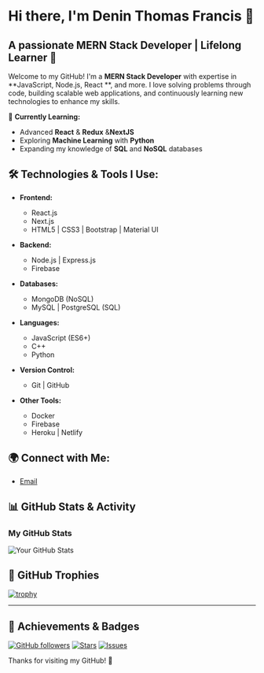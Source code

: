 # Hi there, I'm Denin Thomas Francis 👋

## A passionate MERN Stack Developer | Lifelong Learner 🚀

Welcome to my GitHub! I'm a **MERN Stack Developer** with expertise in **JavaScript, Node.js, React **, and more. I love solving problems through code, building scalable web applications, and continuously learning new technologies to enhance my skills.

🌱 **Currently Learning:**
- Advanced **React** & **Redux** &**NextJS**
- Exploring **Machine Learning** with **Python**
- Expanding my knowledge of **SQL** and **NoSQL** databases

## 🛠️ Technologies & Tools I Use:

- **Frontend:**
  - React.js
  - Next.js
  - HTML5 | CSS3 | Bootstrap | Material UI
  
- **Backend:**
  - Node.js | Express.js
  - Firebase
  
- **Databases:**
  - MongoDB (NoSQL)
  - MySQL | PostgreSQL (SQL)

- **Languages:**
  - JavaScript (ES6+)
  - C++
  - Python
  
- **Version Control:**
  - Git | GitHub

- **Other Tools:**
  - Docker
  - Firebase
  - Heroku | Netlify



## 🌍 Connect with Me:


- [Email](deninthomas@outlook.com)

## 📊 GitHub Stats & Activity

### My GitHub Stats
![Your GitHub Stats](https://github-readme-stats.vercel.app/api?username=your-github-username&show_icons=true&count_private=true&hide_title=true&hide=prs&theme=radical)





## 🚀 GitHub Trophies

[![trophy](https://github-profile-trophy.vercel.app/?username=your-github-username&theme=onedark&column=7&margin-w=15&margin-h=15)](https://github.com/ryo-ma/github-profile-trophy)

---



## 🎯 Achievements & Badges

[![GitHub followers](https://img.shields.io/github/followers/your-github-username?label=Follow&style=social)](https://github.com/your-github-username)
[![Stars](https://img.shields.io/github/stars/your-github-username?label=Stars&style=social)](https://github.com/your-github-username)
[![Issues](https://img.shields.io/github/issues/your-github-username/your-repo-name?label=Issues&style=plastic)](https://github.com/your-github-username/your-repo-name/issues)



Thanks for visiting my GitHub! 🙌
